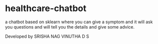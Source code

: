 # healthcare-chatbot
a chatbot based on sklearn where you can give a symptom and it will ask you questions and will tell you the details and give some advice.

Developed by
    SRISHA NAG 
    VINUTHA D S

